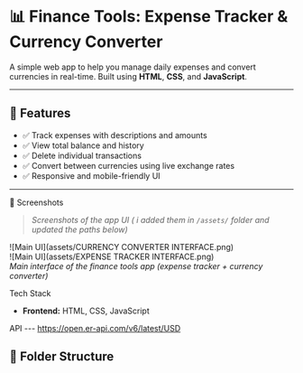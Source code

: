 # 📊 Finance Tools: Expense Tracker & Currency Converter

A simple web app to help you manage daily expenses and convert currencies in real-time. Built using **HTML**, **CSS**, and **JavaScript**.

---

## 🚀 Features

- ✅ Track expenses with descriptions and amounts  
- ✅ View total balance and history  
- ✅ Delete individual transactions  
- ✅ Convert between currencies using live exchange rates  
- ✅ Responsive and mobile-friendly UI

---

📸 Screenshots

> _Screenshots of the app UI ( i added them in `/assets/` folder and updated the paths below)_

![Main UI](assets/CURRENCY CONVERTER INTERFACE.png)  
![Main UI](assets/EXPENSE TRACKER INTERFACE.png)  
*Main interface of the finance tools app (expense tracker + currency converter)*



  Tech Stack

- **Frontend:** HTML, CSS, JavaScript

API --- https://open.er-api.com/v6/latest/USD

## 📁 Folder Structure


